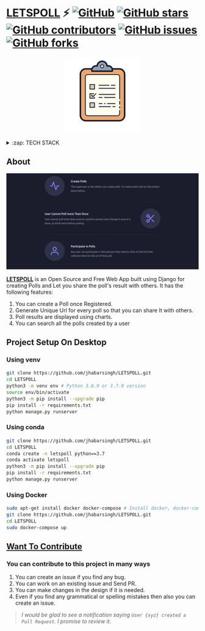 # [LETSPOLL](https://letpoll.herokuapp.com/) ⚡️ [![GitHub](https://img.shields.io/github/license/jhabarsingh/LETSPOLL)](https://github.com/jhabarsingh/CODECHEF-APP/blob/master/LICENSE) [![GitHub stars](https://img.shields.io/github/stars/jhabarsingh/LETSPOLL)](https://github.com/jhabarsingh/LETSPOLL/stargazers)  [![GitHub contributors](https://img.shields.io/github/contributors/jhabarsingh/LETSPOLL.svg)](https://github.com/jhabarsingh/LETSPOLL/graphs/contributors)  [![GitHub issues](https://img.shields.io/github/issues/jhabarsingh/LETSPOLL.svg)](https://github.com/jhabarsingh/LETSPOLL/issues) [![GitHub forks](https://img.shields.io/github/forks/jhabarsingh/LETSPOLL.svg?style=social&label=Fork)](https://GitHub.com/jhabarsingh/LETSPOLL/network/)

<p align="center">
  <img src="https://github.com/jhabarsingh/LETSPOLL/blob/master/static/img/survey.png?raw=true" />
</p>


<details>
  <summary>:zap: TECH STACK</summary>
  <br/>
  <div style="display:flex;justify-content:space-around">
    <img  title="Django" src="https://icon-library.com/images/django-icon/django-icon-0.jpg" width="50px" height="50px" style="margin-right:5px;" />
    <img title="Heroku"  src="https://www.thedevcoach.co.uk/wp-content/uploads/2020/04/heroku.png" height="50px"  style="margin-right:5px;"/> 
    <img  title="Docker" src="https://pbs.twimg.com/profile_images/1273307847103635465/lfVWBmiW_400x400.png" height="50px" style="margin-right:5px;" />
    <img  title="Tailwind css" src="https://cms-assets.tutsplus.com/uploads/users/30/posts/34128/preview_image/tailwindcss-pre.png" height="50px" style="margin-right:5px;" />
  </div>
</details>

## About

![Website Demo](https://github.com/jhabarsingh/LETSPOLL/blob/master/static/img/home.gif?raw=true)
 
[**LETSPOLL**](https://letpoll.herokuapp.com/)  is an Open Source and Free Web App built using Django for creating Polls and Let you share the poll's result with others.
It has the following features:
  1. You can create a Poll once Registered.
  2. Generate Unique Url for every poll so that you can share It with others.
  3. Poll results are displayed using charts.
  4. You can search all the polls created by a user

## Project Setup On Desktop

### Using venv
```bash
git clone https://github.com/jhabarsingh/LETSPOLL.git 
cd LETSPOLL
python3 -m venv env # Python 3.6.9 or 3.7.0 version 
source env/bin/activate
python3 -m pip install --upgrade pip
pip install -r requirements.txt
python manage.py runserver
```

### Using conda
```bash
git clone https://github.com/jhabarsingh/LETSPOLL.git
cd LETSPOLL
conda create -n letspoll python==3.7 
conda activate letspoll
python3 -m pip install --upgrade pip
pip install -r requirements.txt
python manage.py runserver
```

### Using Docker

```bash
sudo apt-get install docker docker-compose # Install docker, docker-compose on linux
git clone https://github.com/jhabarsingh/LETSPOLL.git
cd LETSPOLL
sudo docker-compose up
```


## [Want To Contribute](https://medium.com/mindsdb/contributing-to-an-open-source-project-how-to-get-started-6ba812301738)
### You can contribute to this project in many ways
 1. You can create an issue if you find any bug.
 2. You can work on an existing issue and Send PR.
 3. You can make changes in the design if it is needed.
 4. Even if you find any grammatical or spelling mistakes then also you can create an issue.

> *I would be glad to see a notification saying `User {xyz} created a Pull Request`.
I promise to review it.*
